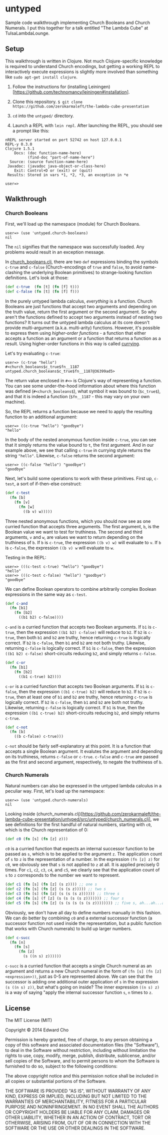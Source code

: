 # untyped

Sample code walkthrough implementing Church Booleans and Church Numerals. I put
this together for a talk entitled "The Lambda Cube" at TulsaLambdaLounge.

## Setup

This walkthrough is written in Clojure. Not much Clojure-specific knowledge is
required to understand Church encodings, but getting a working REPL to
interactively execute expressions is slightly more involved than something like
`sudo apt-get install clojure`.

1. Follow the instructions for (installing
   Leiningen)[https://github.com/technomancy/leiningen#installation].

2. Clone this repository. `$ git clone https://github.com/zerokarmaleft/the-lambda-cube-presentation`
    
3. `cd` into the `untyped/` directory.

4. Launch a REPL with `lein repl`. After launching the REPL, you should see
   a prompt like this:

```
nREPL server started on port 52742 on host 127.0.0.1
REPL-y 0.3.0
Clojure 1.5.1
    Docs: (doc function-name-here)
          (find-doc "part-of-name-here")
  Source: (source function-name-here)
 Javadoc: (javadoc java-object-or-class-here)
    Exit: Control+D or (exit) or (quit)
 Results: Stored in vars *1, *2, *3, an exception in *e

user=> 
```

## Walkthrough

### Church Booleans

First, we'll load up the namespace (module) for Church Booleans.

```
user=> (use 'untyped.church-booleans)
nil
```

The `nil` signifies that the namespace was successfully loaded. Any problems
would result in an exception message.

In
[church_booleans.clj](https://github.com/zerokarmaleft/the-lambda-cube-presentation/untyped/src/untyped/church_booleans.clj),
there are two `def` expressions binding the symbols `c-true` and `c-false`
(Church-encodings of `true` and `false`, to avoid name-clashing the underlying
Boolean primitives) to strange-looking function definitions. Let's look at
those:

```clojure
(def c-true  (fn [t] (fn [f] t)))
(def c-false (fn [t] (fn [f] f)))
```

In the purely untyped lambda calculus, *everything* is a function. Church
Booleans are just functions that accept two arguments and depending on the truth
value, return the first argument or the second argument. So why aren't the
functions defined to accept two arguments instead of nesting two functions? It
turns out the untyped lambda calculus at its core doesn't provide multi-argument
(a.k.a. multi-arity) functions. However, it's possible to express them using
*higher-order functions* - a function that either accepts a function as an
argument or a function that returns a function as a result. Using higher-order
functions in this way is called
[currying](http://en.wikipedia.org/wiki/Currying).

Let's try evaluating `c-true`:

```
user=> (c-true "hello")
#<church_booleans$c_true$fn__1187 untyped.church_booleans$c_true$fn__1187@36399ad5>
```

The return value enclosed in `#<>` is Clojure's way of representing a function.
You can see some under-the-hood information about where this function was
defined (`#<church_booleans$`), what symbol it was bound to (`$c_true$`), and
that it is indeed a function (`$fn__1187` - this may vary on your own machine).

So, the REPL returns a function because we need to apply the resulting function
to an additional argument:

```
user=> ((c-true "hello") "goodbye")
"hello"
```

In the body of the nested anonymous function inside `c-true`, you can see that
it simply returns the value bound to `t`, the first argument. And in our example
above, we see that calling `c-true` in currying style returns the string
`"hello"`. Likewise, `c-false` returns the second argument:

```
user=> ((c-false "hello") "goodbye")
"goodbye"
```

Next, let's build some operations to work with these primitives. First up,
`c-test`, a sort of if-then-else construct:

```clojure
(def c-test
  (fn [b]
    (fn [v]
      (fn [w]
        ((b v) w)))))
```

Three nested anonymous functions, which you should now see as one curried
function that accepts three arguments. The first argument, `b`, is the Boolean
value we want to test for truthiness. The second and third arguments, `v` and
`w`, are values we want to return depending on the truthiness of `b`. If `b` is
`c-true`, the expression `((b v) w)` will evaluate to `v`. If `b` is `c-false`,
the expression `((b v) w` will evaluate to `w`.

Testing in the REPL:

```
user=> (((c-test c-true) "hello") "goodbye")
"hello"
user=> (((c-test c-false) "hello") "goodbye")
"goodbye"
```

We can define Boolean operators to combine arbitrarily complex Boolean
expressions in the same way as `c-test`.

```clojure
(def c-and
  (fn [b1]
    (fn [b2]
      ((b1 b2) c-false))))
```

`c-and` is a curried function that accepts two Boolean arguments. If `b1` is
`c-true`, then the expression `((b1 b2) c-false)` will reduce to `b2`. If `b2`
is `c-true`, then both `b1` and `b2` are truthy, hence returning `c-true` is
logically correct. If `b2` is `c-false`, then `b1` and `b2` are not both truthy.
Likewise, returning `c-false` is logically correct. If `b1` is `c-false`, then
the expression `((b1 b2) c-false)` short-circuits reducing `b2`, and simply
returns `c-false`.

```clojure
(def c-or
  (fn [b1]
    (fn [b2]
      ((b1 c-true) b2))))
```

`c-or` is a curried function that accepts two Boolean arguments. If `b1` is
`c-false`, then the expression `((b1 c-true) b2)` will reduce to `b2`. If `b2`
is `c-true`, then at least one of `b1` and `b2` are truthy, hence returning
`c-true` is logically correct. If `b2` is `c-false`, then `b1` and `b2` are both
not truthy. Likewise, returning `c-false` is logically correct. If `b1` is true,
then the expression `((b1 c-true) b2)` short-circuits reducing `b2`, and simply
returns `c-true`.

```clojure
(def c-not
  (fn [b]
    ((b c-false) c-true)))
```

`c-not` should be fairly self-explanatory at this point. It is a function that
accepts a single Boolean argument. It evalutes the argument and depending on its
truthiness, returns `c-false` or `c-true`. `c-false` and `c-true` are passed as
the first and second argument, respectively, to negate the truthiness of `b`.

### Church Numerals

Natural numbers can also be expressed in the untyped lambda calculus in a peculiar way.
First, let's load up the namespace:

```
user=> (use 'untyped.church-numerals)
nil
```

Looking inside
(church_numerals.clj)[https://github.com/zerokarmaleft/the-lambda-cube-presentation/untyped/src/untyped/church_numerals.clj],
we see definitions for the first handful of natural numbers, starting with `c0`,
which is the Church representation of 0:

```clojure
(def c0 (fn [s] (fn [z] z)))
```

`c0` is a curried function that expects an internal successor function to be
passed as `s`, which is to be applied to the argument `z`. The application count
of `s` to `z` is the representation of a number. In the expression `(fn [z] z)`
for `c0`, we obviously see that `s` is not applied to `z` at all. It is applied
precisely 0 times. For `c1`, `c2`, `c3`, `c4`, and `c5`, we clearly see that the
application count of `s` to `z` corresponds to the number we want to represent.

```clojure
(def c1 (fn [s] (fn [z] (s z)))) ;; one s
(def c2 (fn [s] (fn [z] (s (s z))))) ;; two s
(def c3 (fn [s] (fn [z] (s (s (s z)))))) ;; three s
(def c4 (fn [s] (f [z] (s (s (s (s z))))))) ;; four s
(def c5 (fn [s] (fn [z] (s (s (s (s (s z)))))))) ;; five s, ah...ah...ah!
```

Obviously, we don't have all day to define numbers manually in this fashion. We
can do better by combining `c0` and a external successor function (a successor
function not used inside the representation, but a public function that works
with Church numerals) to build up larger numbers.

```clojure
(def c-succ
  (fn [n]
    (fn [s]
      (fn [z]
        (s ((n s) z))))))
```

`c-succ` is a curried function that accepts a single Church numeral as an
argument and returns a new Church numeral in the form of `(fn [s] (fn [z]
<expression>))`, just as 0-5 are represented above. We can see that the
successor is adding one additional outer application of `s` in the expression
`(s ((n s) z))`, but what's going on inside? The inner expression `((n s) z)` is
a way of saying "apply the internal successor function `s`, `n` times to `z`.

## License

The MIT License (MIT)

Copyright © 2014 Edward Cho

Permission is hereby granted, free of charge, to any person obtaining a copy
of this software and associated documentation files (the "Software"), to deal
in the Software without restriction, including without limitation the rights
to use, copy, modify, merge, publish, distribute, sublicense, and/or sell
copies of the Software, and to permit persons to whom the Software is
furnished to do so, subject to the following conditions:

The above copyright notice and this permission notice shall be included in
all copies or substantial portions of the Software.

THE SOFTWARE IS PROVIDED "AS IS", WITHOUT WARRANTY OF ANY KIND, EXPRESS OR
IMPLIED, INCLUDING BUT NOT LIMITED TO THE WARRANTIES OF MERCHANTABILITY,
FITNESS FOR A PARTICULAR PURPOSE AND NONINFRINGEMENT. IN NO EVENT SHALL THE
AUTHORS OR COPYRIGHT HOLDERS BE LIABLE FOR ANY CLAIM, DAMAGES OR OTHER
LIABILITY, WHETHER IN AN ACTION OF CONTRACT, TORT OR OTHERWISE, ARISING FROM,
OUT OF OR IN CONNECTION WITH THE SOFTWARE OR THE USE OR OTHER DEALINGS IN
THE SOFTWARE.
